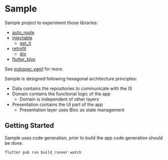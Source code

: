 # Sample

Sample project to experiment those libraries:
* [auto_route](https://pub.dev/packages/auto_route)
* [injectable](https://pub.dev/packages/injectable)
  * [get_it](https://pub.dev/packages/get_it)
* [retrofit](https://pub.dev/packages/retrofit)
  * [dio](https://pub.dev/packages/dio)
* [flutter_bloc](https://pub.dev/packages/flutter_bloc)

See [pubspec.yaml](./pubspec.yaml) for more.

Sample is designed following hexagonal architecture principles:
* Data contains the repositories to communicate with the IS
* Domain contains the functional logic of the app
  * Domain is independent of other layers
* Presentation contains the UI part of the app
  * Presentation layer uses Bloc as state management

## Getting Started

Sample uses code generation, prior to build the app code generation should be done:

```shell
flutter pub run build_runner watch
```